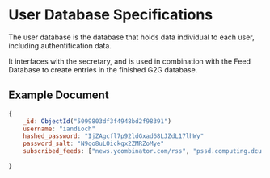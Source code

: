 User Database Specifications
===========================

The user database is the database that holds data individual to each user, including authentification data.

It interfaces with the secretary, and is used in combination with the Feed Database to create entries in the finished G2G database.


Example Document
----------------

```js
{
	_id: ObjectId("5099803df3f4948bd2f98391")
	username: "iandioch"
	hashed_password: "IjZAgcfl7p92ldGxad68LJZdL17lhWy"
	password_salt: "N9qo8uLOickgx2ZMRZoMye"
	subscribed_feeds: ["news.ycombinator.com/rss", "pssd.computing.dcu.ie/rss.xml"]
	
}
```
